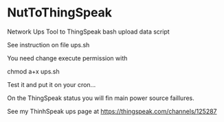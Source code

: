 # NutToThingSpeak

Network Ups Tool to ThingSpeak bash upload data script

See instruction on file ups.sh

You need change execute permission with

chmod a+x ups.sh

Test it and put it on your cron...

On the ThingSpeak status you will fin main power source faillures.

See my ThinhSpeak ups page at https://thingspeak.com/channels/125287
